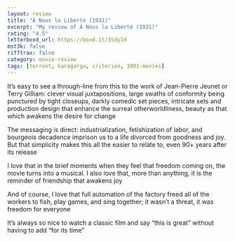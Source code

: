 ```yaml
---
layout: review
title: "À Nous la Liberté (1931)"
excerpt: "My review of À Nous la Liberté (1931)"
rating: "4.5"
letterboxd_url: https://boxd.it/3SdyId
mst3k: false
rifftrax: false
category: movie-review
tags: [torrent, karagarga, criterion, 1001-movies]
---
```


It’s easy to see a through-line from this to the work of Jean-Pierre Jeunet or Terry Gilliam: clever visual juxtapositions, large swaths of conformity being punctured by tight closeups, darkly comedic set pieces, intricate sets and production design that enhance the surreal otherworldliness, beauty as that which awakens the desire for change

The messaging is direct: industrialization, fetishization of labor, and bourgeois decadence imprison us to a life divorced from goodness and joy. But that simplicity makes this all the easier to relate to, even 90+ years after its release

I love that in the brief moments when they feel that freedom coming on, the movie turns into a musical. I also love that, more than anything, it is the reminder of friendship that awakens joy

And of course, I love that full automation of the factory freed all of the workers to fish, play games, and sing together; it wasn’t a threat, it was freedom for everyone

It’s always so nice to watch a classic film and say “this is great” without having to add “for its time”
